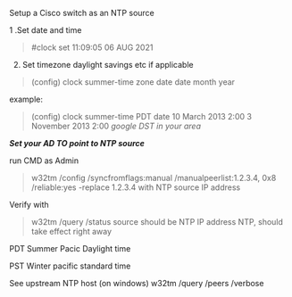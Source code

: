 Setup a Cisco switch as an NTP source

1 .Set date and time

> #clock set 11:09:05 06 AUG 2021


2. Set timezone daylight savings etc if applicable 

>(config) clock summer-time zone  date date month year

example:
>(config) clock summer-time PDT date 10 March 2013 2:00 3 November 2013 2:00
*google DST in your area*

***Set your AD TO point to NTP source***

run CMD as Admin
>w32tm /config /syncfromflags:manual /manualpeerlist:1.2.3.4, 0x8 /reliable:yes
-replace 1.2.3.4 with NTP source IP address

Verify with 
>w32tm /query /status 
source should be NTP IP address NTP, should take effect right away

PDT Summer
Pacic Daylight time

PST
Winter
pacific standard time

See upstream NTP host (on windows)
w32tm /query /peers /verbose

